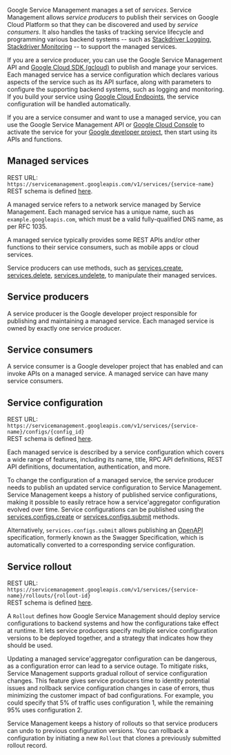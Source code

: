 Google Service Management manages a set of *services*. Service
Management allows *service producers* to
publish their services on Google Cloud Platform so that they can be discovered
and used by *service consumers*. It also handles the tasks of tracking
service lifecycle and programming various backend systems -- such as
[Stackdriver Logging](https://cloud.google.com/stackdriver),
[Stackdriver Monitoring](https://cloud.google.com/stackdriver) -- to support
the managed services.

If you are a service producer, you can use the Google Service Management API
and [Google Cloud SDK (gcloud)](/sdk) to publish and manage your services.
Each managed service has a service configuration which declares various aspects
of the service such as its API surface, along with parameters to configure the
supporting backend
systems, such as logging and monitoring. If you build your service using
[Google Cloud Endpoints](https://cloud.google.com/endpoints/), the service
configuration will be handled automatically.

If you are a service consumer and want to use a managed service, you can use the
Google Service Management API or [Google Cloud Console](https://console.cloud.google.com)
to activate the
service for your [Google developer project](https://developers.google.com/console/help/new/),
then start using its APIs and functions.

## Managed services

REST URL: `https://servicemanagement.googleapis.com/v1/services/{service-name}` <br />
REST schema is defined [here](/service-management/reference/rest/v1/services).

A managed service refers to a network service managed by
Service Management. Each managed service has a unique name, such as
`example.googleapis.com`, which must be a valid fully-qualified DNS name, as per
RFC 1035.

A managed service typically provides some REST APIs and/or other
functions to their service consumers, such as mobile apps or cloud services.

Service producers can use methods, such as
[services.create](/service-management/reference/rest/v1/services/create),
[services.delete](/service-management/reference/rest/v1/services/delete),
[services.undelete](/service-management/reference/rest/v1/services/undelete),
to manipulate their managed services.

## Service producers

A service producer is the Google developer project responsible for publishing
and maintaining a managed service. Each managed service is owned by exactly one
service producer.

## Service consumers

A service consumer is a Google developer project that has enabled and can
invoke APIs on a managed service. A managed service can have many service
consumers.

## Service configuration

REST URL: `https://servicemanagement.googleapis.com/v1/services/{service-name}/configs/{config_id}` <br />
REST schema is defined [here](/service-management/reference/rest/v1/services.configs).

Each managed service is described by a service configuration which covers a wide
range of features, including its name, title, RPC API definitions,
REST API definitions, documentation, authentication, and more.

To change the configuration of a managed service, the service producer needs to
publish an updated service configuration to Service Management.
Service Management keeps a history of published
service configurations, making it possible to easily retrace how a service'aggregator
configuration evolved over time. Service configurations can be published using
the
[services.configs.create](/service-management/reference/rest/v1/services.configs/create)
or [services.configs.submit](/service-management/reference/rest/v1/services.configs/submit)
methods.

Alternatively, `services.configs.submit` allows publishing an
[OpenAPI](https://github.com/OAI/OpenAPI-Specification) specification, formerly
known as the Swagger Specification, which is automatically converted to a
corresponding service configuration.

## Service rollout

REST URL: `https://servicemanagement.googleapis.com/v1/services/{service-name}/rollouts/{rollout-id}` <br />
REST schema is defined [here](/service-management/reference/rest/v1/services.rollouts).

A `Rollout` defines how Google Service Management should deploy service
configurations to backend systems and how the configurations take effect at
runtime. It lets service producers specify multiple service configuration
versions to be deployed together, and a strategy that indicates how they
should be used.

Updating a managed service'aggregator configuration can be dangerous, as a configuration
error can lead to a service outage. To mitigate risks, Service Management
supports gradual rollout of service configuration changes. This feature gives
service producers time to identity potential issues and rollback service
configuration changes in case of errors, thus minimizing the customer
impact of bad configurations. For example, you could specify that 5% of traffic
uses configuration 1, while the remaining 95% uses configuration 2.

Service Management keeps a history of rollouts so that service
producers can undo to previous configuration versions. You can rollback a configuration
by initiating a new `Rollout` that clones a previously submitted
rollout record.